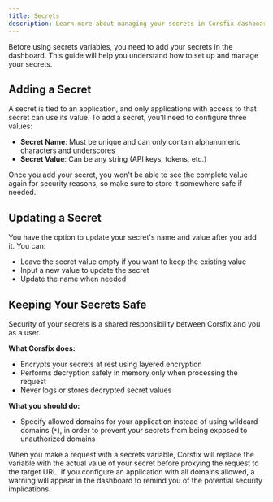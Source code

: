 ```yaml
---
title: Secrets
description: Learn more about managing your secrets in Corsfix dashboard.
---
```


Before using secrets variables, you need to add your secrets in the dashboard. This guide will help you understand how to set up and manage your secrets.

## Adding a Secret

A secret is tied to an application, and only applications with access to that secret can use its value.
To add a secret, you'll need to configure three values:

- **Secret Name**: Must be unique and can only contain alphanumeric characters and underscores
- **Secret Value**: Can be any string (API keys, tokens, etc.)

Once you add your secret, you won't be able to see the complete value again for security reasons, so make sure to store it somewhere safe if needed.

## Updating a Secret

You have the option to update your secret's name and value after you add it.
You can:

- Leave the secret value empty if you want to keep the existing value
- Input a new value to update the secret
- Update the name when needed

## Keeping Your Secrets Safe

Security of your secrets is a shared responsibility between Corsfix and you as a user.

**What Corsfix does:**

- Encrypts your secrets at rest using layered encryption
- Performs decryption safely in memory only when processing the request
- Never logs or stores decrypted secret values

**What you should do:**

- Specify allowed domains for your application instead of using wildcard domains (`*`), in order to prevent your secrets from being exposed to unauthorized domains

When you make a request with a secrets variable, Corsfix will replace the variable with the actual value of your secret before proxying the request to the target URL. If you configure an application with all domains allowed, a warning will appear in the dashboard to remind you of the potential security implications.
